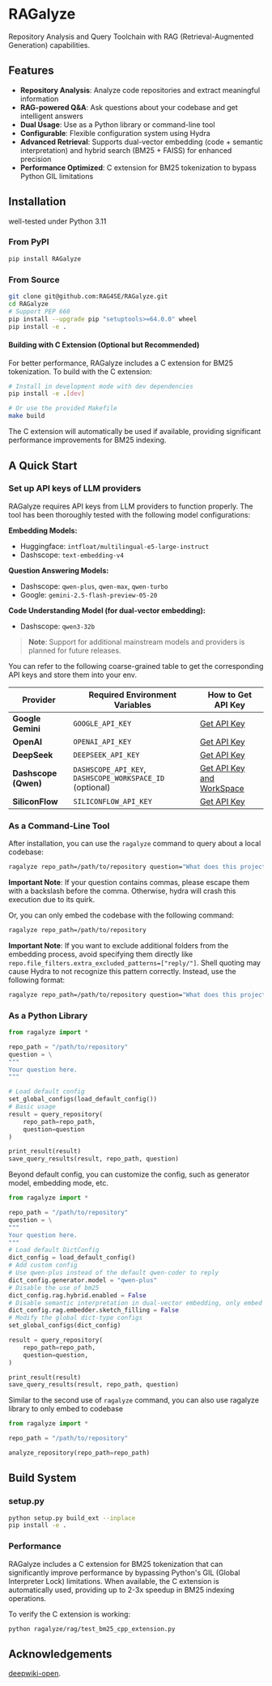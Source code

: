 # RAGalyze

Repository Analysis and Query Toolchain with RAG (Retrieval-Augmented Generation) capabilities.

## Features

- **Repository Analysis**: Analyze code repositories and extract meaningful information
- **RAG-powered Q&A**: Ask questions about your codebase and get intelligent answers
- **Dual Usage**: Use as a Python library or command-line tool
- **Configurable**: Flexible configuration system using Hydra
- **Advanced Retrieval**: Supports dual-vector embedding (code + semantic interpretation) and hybrid search (BM25 + FAISS) for enhanced precision
- **Performance Optimized**: C extension for BM25 tokenization to bypass Python GIL limitations

## Installation

well-tested under Python 3.11

### From PyPI

```bash
pip install RAGalyze
```

### From Source

```bash
git clone git@github.com:RAG4SE/RAGalyze.git
cd RAGalyze
# Support PEP 660
pip install --upgrade pip "setuptools>=64.0.0" wheel
pip install -e .
```

#### Building with C Extension (Optional but Recommended)

For better performance, RAGalyze includes a C extension for BM25 tokenization. To build with the C extension:

```bash
# Install in development mode with dev dependencies
pip install -e .[dev]

# Or use the provided Makefile
make build
```

The C extension will automatically be used if available, providing significant performance improvements for BM25 indexing.

## A Quick Start

### Set up API keys of LLM providers

RAGalyze requires API keys from LLM providers to function properly. The tool has been thoroughly tested with the following model configurations:

**Embedding Models:**
- Huggingface: `intfloat/multilingual-e5-large-instruct`
- Dashscope: `text-embedding-v4`

**Question Answering Models:**
- Dashscope: `qwen-plus`, `qwen-max`, `qwen-turbo`
- Google: `gemini-2.5-flash-preview-05-20`

**Code Understanding Model (for dual-vector embedding):**
- Dashscope: `qwen3-32b`

> **Note**: Support for additional mainstream models and providers is planned for future releases.

You can refer to the following coarse-grained table to get the corresponding API keys and store them into your env.

| Provider | Required Environment Variables | How to Get API Key |
|----------|-------------------------------|-------------------|
| **Google Gemini** | `GOOGLE_API_KEY` | [Get API Key](https://aistudio.google.com/app/apikey) |
| **OpenAI** | `OPENAI_API_KEY` | [Get API Key](https://platform.openai.com/api-keys) |
| **DeepSeek** | `DEEPSEEK_API_KEY` | [Get API Key](https://platform.deepseek.com/api_keys) |
| **Dashscope (Qwen)** | `DASHSCOPE_API_KEY`, `DASHSCOPE_WORKSPACE_ID` (optional) | [Get API Key and WorkSpace](https://bailian.console.aliyun.com/?spm=a2c4g.11186623.0.0.6ebe48238qeoit&tab=api#/api)  |
| **SiliconFlow** | `SILICONFLOW_API_KEY` | [Get API Key](https://cloud.siliconflow.cn/i/api-keys) |

### As a Command-Line Tool

After installation, you can use the `ragalyze` command to query about a local codebase:

```bash
ragalyze repo_path=/path/to/repository question="What does this project do?"
```

**Important Note**: If your question contains commas, please escape them with a backslash before the comma. Otherwise, hydra will crash this execution due to its quirk.

Or, you can only embed the codebase with the following command:

```bash
ragalyze repo_path=/path/to/repository
```

**Important Note**: If you want to exclude additional folders from the embedding process, avoid specifying them directly like `repo.file_filters.extra_excluded_patterns=["reply/"]`. 
Shell quoting may cause Hydra to not recognize this pattern correctly. Instead, use the following format:

```bash
ragalyze repo_path=/path/to/repository question="What does this project do?" 'repo.file_filters.extra_excluded_patterns=[pattern1, pattern2]'
```

### As a Python Library

```python
from ragalyze import *

repo_path = "/path/to/repository"
question = \
"""
Your question here.
"""

# Load default config
set_global_configs(load_default_config())
# Basic usage
result = query_repository(
    repo_path=repo_path,
    question=question
)

print_result(result)
save_query_results(result, repo_path, question)
```

Beyond default config, you can customize the config, such as generator model, embedding mode, etc.

```python
from ragalyze import *

repo_path = "/path/to/repository"
question = \
"""
Your question here.
"""
# Load default DictConfig
dict_config = load_default_config()
# Add custom config
# Use qwen-plus instead of the default qwen-coder to reply
dict_config.generator.model = "qwen-plus"
# Disable the use of bm25
dict_config.rag.hybrid.enabled = False
# Disable semantic interpretation in dual-vector embedding, only embed code snippets
dict_config.rag.embedder.sketch_filling = False
# Modify the global dict-type configs
set_global_configs(dict_config)

result = query_repository(
    repo_path=repo_path,
    question=question,
)

print_result(result)
save_query_results(result, repo_path, question)
```

Similar to the second use of `ragalyze` command, you can also use ragalyze library to only embed to codebase

```python
from ragalyze import *

repo_path = "/path/to/repository"

analyze_repository(repo_path=repo_path)

```

## Build System

### setup.py

```bash
python setup.py build_ext --inplace
pip install -e .
```

### Performance

RAGalyze includes a C extension for BM25 tokenization that can significantly improve performance by bypassing Python's GIL (Global Interpreter Lock) limitations. When available, the C extension is automatically used, providing up to 2-3x speedup in BM25 indexing operations.

To verify the C extension is working:

```bash
python ragalyze/rag/test_bm25_cpp_extension.py
```

## Acknowledgements

[deepwiki-open](https://github.com/AsyncFuncAI/deepwiki-open).